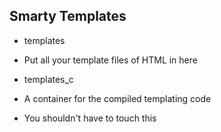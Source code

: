 ## Smarty Templates

* templates

 * Put all your template files of HTML in here

* templates_c

 * A container for the compiled templating code
 * You shouldn't have to touch this